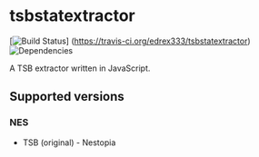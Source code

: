 # tsbstatextractor
[![Build Status](https://travis-ci.org/edrex333/tsbstatextractor.svg?branch=master)]
(https://travis-ci.org/edrex333/tsbstatextractor)
![Dependencies](https://david-dm.org/edrex333/tsbstatextractor.svg?branch-master)

A TSB extractor written in JavaScript.

## Supported versions

### NES
- TSB (original) - Nestopia
